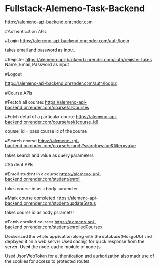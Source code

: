 # Fullstack-Alemeno-Task-Backend

https://alemeno-api-backend.onrender.com

#Authentication APIs

#Login https://alemeno-api-backend.onrender.com/auth/login

takes email and password as input.

#Register https://alemeno-api-backend.onrender.com/auth/register takes Name, Email, Password as input

#Logout

https://alemeno-api-backend.onrender.com/auth/logout

#Course APIs

#Fectch all courses https://alemeno-api-backend.onrender.com/course/allCourses

#Fetch detail of a particular course https://alemeno-api-backend.onrender.com/course/api/{course_id}

course_id = pass course id of the course

#Search course https://alemeno-api-backend.onrender.com/course/search?search=value&filter=value

takes search and value as query parameters

#Student APIs

#Enroll student in a course https://alemeno-api-backend.onrender.com/student/enroll

takes course id as a body parameter

#Mark course completed https://alemeno-api-backend.onrender.com/student/updateStatus

takes course id as body parameter

#Fetch enrolled courses https://alemeno-api-backend.onrender.com/student/enrolledCourses

Dockerized the whole application along with the database(MongoDb) and deployed it on a web server Used cachijg for quick response from the server. Used the node-cache module of node js.

Used JsonWebToken for authentication and aurhorization also madr use of the cookies for access to protected routes.

